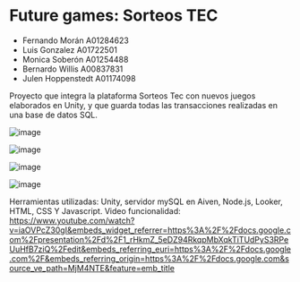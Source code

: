 # Future games: Sorteos TEC

* Fernando Morán A01284623
* Luis Gonzalez A01722501
* Monica Soberón A01254488
* Bernardo Willis A00837831
* Julen Hoppenstedt A01174098

Proyecto que integra la plataforma Sorteos Tec con nuevos juegos elaborados en Unity, y que guarda todas las transacciones realizadas en una base de datos SQL.

![image](https://github.com/JulenHopp/clonePaginaWebSorteosTec/assets/122712372/aa237abc-4aef-40c8-9e61-13b01300515d)

![image](https://github.com/JulenHopp/clonePaginaWebSorteosTec/assets/122712372/4a576a38-bb9b-47df-b50b-59731cc6ea59)

![image](https://github.com/JulenHopp/clonePaginaWebSorteosTec/assets/122712372/d3cc8930-cabf-45b5-9d49-548cd554648a)

![image](https://github.com/JulenHopp/clonePaginaWebSorteosTec/assets/122712372/66f4cefe-b2d3-45b5-b458-845d4f5b1a09)

Herramientas utilizadas: Unity, servidor mySQL en Aiven, Node.js, Looker, HTML, CSS Y Javascript.
Video funcionalidad: https://www.youtube.com/watch?v=iaOVPcZ30gI&embeds_widget_referrer=https%3A%2F%2Fdocs.google.com%2Fpresentation%2Fd%2F1_rHkmZ_5eDZ94RkqpMbXqkTiTUdPyS3RPeUuHfB7ziQ%2Fedit&embeds_referring_euri=https%3A%2F%2Fdocs.google.com%2F&embeds_referring_origin=https%3A%2F%2Fdocs.google.com&source_ve_path=MjM4NTE&feature=emb_title
